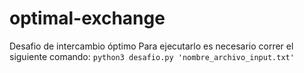 # optimal-exchange
Desafio de intercambio óptimo
Para ejecutarlo es necesario correr el siguiente comando:
`python3 desafio.py 'nombre_archivo_input.txt'`
